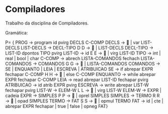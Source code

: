 # Compiladores
Trabalho da disciplina de Compiladores.

Gramática:

P= {
PROG → program id pvirg DECLS C-COMP
DECLS →  | var LIST-DECLS
LIST-DECLS → DECL-TIPO D
D →  | LIST-DECLS
DECL-TIPO → LIST-ID dpontos TIPO pvirg
LIST-ID → id E
E →  | virg LIST-ID
TIPO → int | real | bool | char
C-COMP → abrech LISTA-COMANDOS fechach
LISTA-COMANDOS → COMANDOS G
G →  | LISTA-COMANDOS
COMANDOS → SE | ENQUANTO | LEIA | ESCREVA | ATRIBUICAO
SE → if abrepar EXPR fechapar C-COMP H
H →  | else C-COMP
ENQUANTO → while abrepar EXPR fechapar C-COMP
LEIA → read abrepar LIST-ID fechapar pvirg
ATRIBUICAO → id atrib EXPR pvirg
ESCREVA → write abrepar LIST-W fechapar pvirg
LIST-W → ELEM-W L
L →  | virg LIST-W
ELEM-W → EXPR | cadeia
EXPR → SIMPLES P
P →  | oprel SIMPLES
SIMPLES → TERMO R
R →  | opad SIMPLES
TERMO → FAT S
S →  | opmul TERMO
FAT → id | cte | abrepar EXPR fechapar | true | false | opneg FAT}

